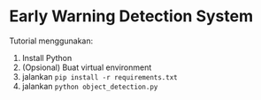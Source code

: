 # Early Warning Detection System

Tutorial menggunakan:

1. Install Python
2. (Opsional) Buat virtual environment
3. jalankan `pip install -r requirements.txt`
4. jalankan `python object_detection.py`
 
